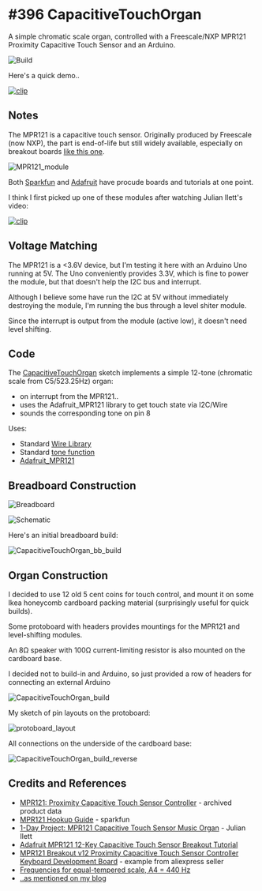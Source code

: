 # #396 CapacitiveTouchOrgan

A simple chromatic scale organ, controlled with a Freescale/NXP MPR121 Proximity Capacitive Touch Sensor and an Arduino.

![Build](./assets/CapacitiveTouchOrgan_build.jpg?raw=true)

Here's a quick demo..

[![clip](https://img.youtube.com/vi/11-BnUGQX18/0.jpg)](https://www.youtube.com/watch?v=11-BnUGQX18)

## Notes

The MPR121 is a capacitive touch sensor.
Originally produced by Freescale (now NXP), the part is end-of-life but still widely available, especially
on breakout boards
[like this one](https://www.aliexpress.com/item/Free-shipping-MPR121-Breakout-v12-Proximity-Capacitive-Touch-Sensor-Controller-Keyboard-Development-Board/32236870852.html).

![MPR121_module](./assets/MPR121_module.jpg?raw=true)

Both [Sparkfun](https://learn.sparkfun.com/tutorials/mpr121-hookup-guide) and
[Adafruit](https://learn.adafruit.com/adafruit-mpr121-12-key-capacitive-touch-sensor-breakout-tutorial/overview)
have procude boards and tutorials at one point.

I think I first picked up one of these modules after watching Julian Ilett's video:

[![clip](https://img.youtube.com/vi/AhVizoU8CB4/0.jpg)](https://www.youtube.com/watch?v=AhVizoU8CB4)


## Voltage Matching

The MPR121 is a <3.6V device, but I'm testing it here with an Arduino Uno running at 5V.
The Uno conveniently provides 3.3V, which is fine to power the module,
but that doesn't help the I2C bus and interrupt.

Although I believe some have run the I2C at 5V without immediately destroying the module, I'm running the bus through a level shiter module.

Since the interrupt is output from the module (active low), it doesn't need level shifting.


## Code

The [CapacitiveTouchOrgan](./CapacitiveTouchOrgan.ino) sketch implements a simple 12-tone (chromatic scale from C5/523.25Hz) organ:

* on interrupt from the MPR121..
* uses the Adafruit_MPR121 library to get touch state via I2C/Wire
* sounds the corresponding tone on pin 8

Uses:

* Standard [Wire Library](https://www.arduino.cc/en/Reference/Wire)
* Standard [tone function](https://www.arduino.cc/reference/en/language/functions/advanced-io/tone/)
* [Adafruit_MPR121](https://github.com/adafruit/Adafruit_MPR121)

## Breadboard Construction

![Breadboard](./assets/CapacitiveTouchOrgan_bb.jpg?raw=true)

![Schematic](./assets/CapacitiveTouchOrgan_schematic.jpg?raw=true)

Here's an initial breadboard build:

![CapacitiveTouchOrgan_bb_build](./assets/CapacitiveTouchOrgan_bb_build.jpg?raw=true)

## Organ Construction

I decided to use 12 old 5 cent coins for touch control, and mount it on some Ikea honeycomb
cardboard packing material (surprisingly useful for quick builds).

Some protoboard with headers provides mountings for the MPR121 and level-shifting modules.

An 8Ω speaker with 100Ω current-limiting resistor is also mounted on the cardboard  base.

I decided not to build-in and Arduino, so just provided a row of headers for connecting an external Arduino

![CapacitiveTouchOrgan_build](./assets/CapacitiveTouchOrgan_build.jpg?raw=true)

My sketch of pin layouts on the protoboard:

![protoboard_layout](./assets/protoboard_layout.jpg?raw=true)

All connections on the underside of the cardboard base:

![CapacitiveTouchOrgan_build_reverse](./assets/CapacitiveTouchOrgan_build_reverse.jpg?raw=true)

## Credits and References
* [MPR121: Proximity Capacitive Touch Sensor Controller](https://www.nxp.com/products/no-longer-manufactured/proximity-capacitive-touch-sensor-controller:MPR121) - archived product data
* [MPR121 Hookup Guide](https://learn.sparkfun.com/tutorials/mpr121-hookup-guide) - sparkfun
* [1-Day Project: MPR121 Capacitive Touch Sensor Music Organ](https://www.youtube.com/watch?v=AhVizoU8CB4) - Julian Ilett
* [Adafruit MPR121 12-Key Capacitive Touch Sensor Breakout Tutorial](https://learn.adafruit.com/adafruit-mpr121-12-key-capacitive-touch-sensor-breakout-tutorial/overview)
* [MPR121 Breakout v12 Proximity Capacitive Touch Sensor Controller Keyboard Development Board](https://www.aliexpress.com/item/Free-shipping-MPR121-Breakout-v12-Proximity-Capacitive-Touch-Sensor-Controller-Keyboard-Development-Board/32236870852.html) - example from aliexpress seller
* [Frequencies for equal-tempered scale, A4 = 440 Hz](https://pages.mtu.edu/~suits/notefreqs.html)
* [..as mentioned on my blog](https://blog.tardate.com/2018/07/leap396-capacitive-touch-organ.html)
